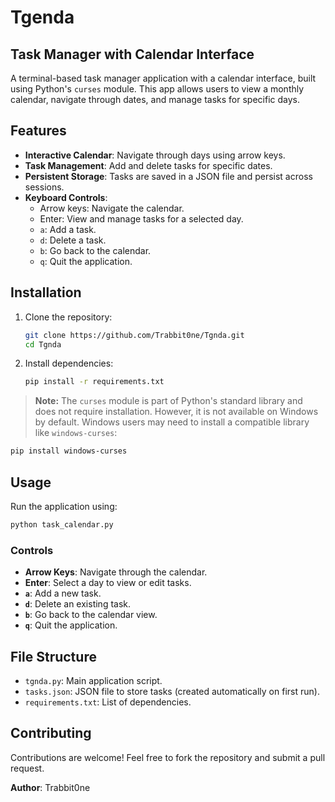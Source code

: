# Tgenda
## Task Manager with Calendar Interface

A terminal-based task manager application with a calendar interface, built using Python's `curses` module. This app allows users to view a monthly calendar, navigate through dates, and manage tasks for specific days.

## Features

- **Interactive Calendar**: Navigate through days using arrow keys.
- **Task Management**: Add and delete tasks for specific dates.
- **Persistent Storage**: Tasks are saved in a JSON file and persist across sessions.
- **Keyboard Controls**:
  - Arrow keys: Navigate the calendar.
  - Enter: View and manage tasks for a selected day.
  - `a`: Add a task.
  - `d`: Delete a task.
  - `b`: Go back to the calendar.
  - `q`: Quit the application.

## Installation

1. Clone the repository:
   ```bash
   git clone https://github.com/Trabbit0ne/Tgnda.git
   cd Tgnda
   ```

2. Install dependencies:
   ```bash
   pip install -r requirements.txt
   ```

> **Note:** The `curses` module is part of Python's standard library and does not require installation. However, it is not available on Windows by default. Windows users may need to install a compatible library like `windows-curses`:
   ```bash
   pip install windows-curses
   ```

## Usage

Run the application using:
```bash
python task_calendar.py
```

### Controls
- **Arrow Keys**: Navigate through the calendar.
- **Enter**: Select a day to view or edit tasks.
- **`a`**: Add a new task.
- **`d`**: Delete an existing task.
- **`b`**: Go back to the calendar view.
- **`q`**: Quit the application.

## File Structure

- `tgnda.py`: Main application script.
- `tasks.json`: JSON file to store tasks (created automatically on first run).
- `requirements.txt`: List of dependencies.

## Contributing

Contributions are welcome! Feel free to fork the repository and submit a pull request.

**Author**: Trabbit0ne
